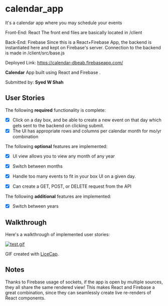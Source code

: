 # calendar_app
It's a calendar app where you may schedule your events

Front-End: React
The front end files are basically located in /client


Back-End: Firebase
Since this is a React+Firebase App, the backend is instantiated here
and kept on Firebase's server. Connection to the backend is made
in /client/src/base.js

Deployed Link: https://calendar-dbeab.firebaseapp.com/

**Calendar** App built using React and Firebase .

Submitted by: **Syed W Shah**

## User Stories

The following **required** functionality is complete:

* [x] Click on a day box, and be able to create a new event on that day which gets sent to the backend on clicking submit. 
* [x] The UI has appropriate rows and columns per calendar month for mo/yr combination

The following **optional** features are implemented:
* [x] UI view allows you to view any month of any year
* [x] Switch between months

* [x] Handle too many events to fit in your box UI on a given day.
* [x] Can create a GET, POST, or DELETE request from the API


The following **additional** features are implemented:
* [x] Switch between years

## Walkthrough

Here's a walkthrough of implemented user stories:

[![test.gif](https://s22.postimg.cc/4bkgw1475/test.gif)](https://postimg.cc/image/8xgl4dpq5/)

GIF created with [LiceCap](http://www.cockos.com/licecap/).

## Notes

Thanks to Firebase usage of sockets, if the app is open by multiple sources, they all share the same rendered view!
This makes React and Firebase a great combination, since they can seamlessly create live re-renders of React components.
